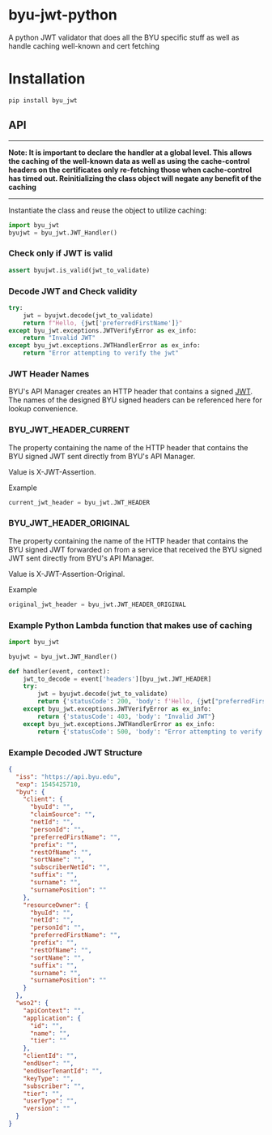 # byu-jwt-python
A python JWT validator that does all the BYU specific stuff as well as handle caching well-known and cert fetching

# Installation
`pip install byu_jwt`

## API

---
**Note: It is important to declare the handler at a global level. This allows the caching of the well-known data as well as using the cache-control headers on the certificates only re-fetching those when cache-control has timed out. Reinitializing the class object will negate any benefit of the caching**

---
Instantiate the class and reuse the object to utilize caching:
```python
import byu_jwt
byujwt = byu_jwt.JWT_Handler()
```

### Check only if JWT is valid
```python
assert byujwt.is_valid(jwt_to_validate)
```

### Decode JWT and Check validity
```python
try:
    jwt = byujwt.decode(jwt_to_validate)
    return f"Hello, {jwt['preferredFirstName']}"
except byu_jwt.exceptions.JWTVerifyError as ex_info:
    return "Invalid JWT"
except byu_jwt.exceptions.JWTHandlerError as ex_info:
    return "Error attempting to verify the jwt"
```

### JWT Header Names

BYU's API Manager creates an HTTP header that contains a signed [JWT](https://jwt.io/). The names of the designed BYU signed headers can be referenced here for lookup convenience.

### BYU_JWT_HEADER_CURRENT

The property containing the name of the HTTP header that contains the BYU signed JWT sent directly from BYU's API Manager.

Value is X-JWT-Assertion.

Example

```python
current_jwt_header = byu_jwt.JWT_HEADER
```

### BYU_JWT_HEADER_ORIGINAL

The property containing the name of the HTTP header that contains the BYU signed JWT forwarded on from a service that received the BYU signed JWT sent directly from BYU's API Manager.

Value is X-JWT-Assertion-Original.

Example

```python
original_jwt_header = byu_jwt.JWT_HEADER_ORIGINAL
```

### Example Python Lambda function that makes use of caching
```python
import byu_jwt

byujwt = byu_jwt.JWT_Handler()

def handler(event, context):
    jwt_to_decode = event['headers'][byu_jwt.JWT_HEADER]
    try:
        jwt = byujwt.decode(jwt_to_validate)
        return {'statusCode': 200, 'body': f'Hello, {jwt["preferredFirstName"]}'}
    except byu_jwt.exceptions.JWTVerifyError as ex_info:
        return {'statusCode': 403, 'body': "Invalid JWT"}
    except byu_jwt.exceptions.JWTHandlerError as ex_info:
        return {'statusCode': 500, 'body': "Error attempting to verify the jwt"}
```


### Example Decoded JWT Structure
```json
{
  "iss": "https://api.byu.edu",
  "exp": 1545425710,
  "byu": {
    "client": {
      "byuId": "",
      "claimSource": "",
      "netId": "",
      "personId": "",
      "preferredFirstName": "",
      "prefix": "",
      "restOfName": "",
      "sortName": "",
      "subscriberNetId": "",
      "suffix": "",
      "surname": "",
      "surnamePosition": ""
    },
    "resourceOwner": {
      "byuId": "",
      "netId": "",
      "personId": "",
      "preferredFirstName": "",
      "prefix": "",
      "restOfName": "",
      "sortName": "",
      "suffix": "",
      "surname": "",
      "surnamePosition": ""
    }
  },
  "wso2": {
    "apiContext": "",
    "application": {
      "id": "",
      "name": "",
      "tier": ""
    },
    "clientId": "",
    "endUser": "",
    "endUserTenantId": "",
    "keyType": "",
    "subscriber": "",
    "tier": "",
    "userType": "",
    "version": ""
  }
}
```